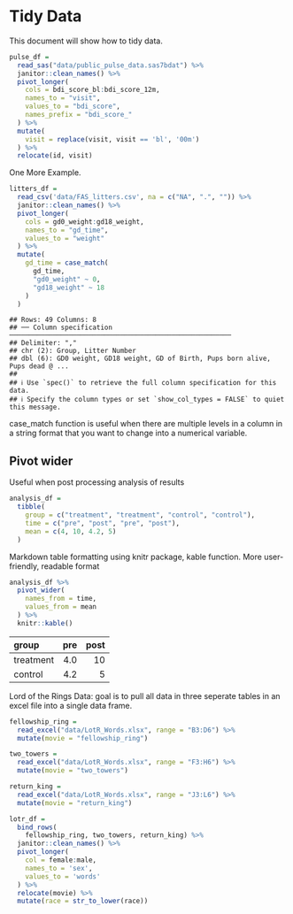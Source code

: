 Tidy Data
================

This document will show how to tidy data.

``` r
pulse_df = 
  read_sas("data/public_pulse_data.sas7bdat") %>% 
  janitor::clean_names() %>% 
  pivot_longer(
    cols = bdi_score_bl:bdi_score_12m,
    names_to = "visit",
    values_to = "bdi_score",
    names_prefix = "bdi_score_"
  ) %>% 
  mutate(
    visit = replace(visit, visit == 'bl', '00m')
  ) %>% 
  relocate(id, visit)
```

One More Example.

``` r
litters_df = 
  read_csv('data/FAS_litters.csv', na = c("NA", ".", "")) %>% 
  janitor::clean_names() %>% 
  pivot_longer(
    cols = gd0_weight:gd18_weight,
    names_to = "gd_time", 
    values_to = "weight"
  ) %>% 
  mutate(
    gd_time = case_match(
      gd_time,
      "gd0_weight" ~ 0,
      "gd18_weight" ~ 18
    )
  )
```

    ## Rows: 49 Columns: 8
    ## ── Column specification ────────────────────────────────────────────────────────
    ## Delimiter: ","
    ## chr (2): Group, Litter Number
    ## dbl (6): GD0 weight, GD18 weight, GD of Birth, Pups born alive, Pups dead @ ...
    ## 
    ## ℹ Use `spec()` to retrieve the full column specification for this data.
    ## ℹ Specify the column types or set `show_col_types = FALSE` to quiet this message.

case_match function is useful when there are multiple levels in a column
in a string format that you want to change into a numerical variable.

## Pivot wider

Useful when post processing analysis of results

``` r
analysis_df = 
  tibble(
    group = c("treatment", "treatment", "control", "control"), 
    time = c("pre", "post", "pre", "post"),
    mean = c(4, 10, 4.2, 5)
  )
```

Markdown table formatting using knitr package, kable function. More
user-friendly, readable format

``` r
analysis_df %>% 
  pivot_wider(
    names_from = time,
    values_from = mean
  ) %>% 
  knitr::kable()
```

| group     | pre | post |
|:----------|----:|-----:|
| treatment | 4.0 |   10 |
| control   | 4.2 |    5 |

Lord of the Rings Data: goal is to pull all data in three seperate
tables in an excel file into a single data frame.

``` r
fellowship_ring = 
  read_excel("data/LotR_Words.xlsx", range = "B3:D6") %>% 
  mutate(movie = "fellowship_ring")

two_towers = 
  read_excel("data/LotR_Words.xlsx", range = "F3:H6") %>% 
  mutate(movie = "two_towers")

return_king = 
  read_excel("data/LotR_Words.xlsx", range = "J3:L6") %>% 
  mutate(movie = "return_king")

lotr_df = 
  bind_rows(
    fellowship_ring, two_towers, return_king) %>% 
  janitor::clean_names() %>% 
  pivot_longer(
    col = female:male,
    names_to = 'sex',
    values_to = 'words'
  ) %>% 
  relocate(movie) %>% 
  mutate(race = str_to_lower(race))
```
